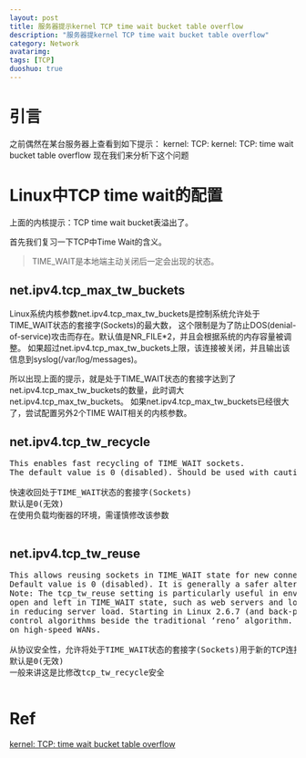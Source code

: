 ```yaml
---
layout: post
title: 服务器提示kernel TCP time wait bucket table overflow
description: "服务器提kernel TCP time wait bucket table overflow"
category: Network
avatarimg:
tags: [TCP]
duoshuo: true
---
```


# 引言
之前偶然在某台服务器上查看到如下提示：
kernel: TCP: kernel: TCP: time wait bucket table overflow
现在我们来分析下这个问题

# Linux中TCP time wait的配置
上面的内核提示：TCP time wait bucket表溢出了。

首先我们复习一下TCP中Time Wait的含义。
> TIME_WAIT是本地端主动关闭后一定会出现的状态。

## net.ipv4.tcp_max_tw_buckets 
> 
Linux系统内核参数net.ipv4.tcp_max_tw_buckets是控制系统允许处于TIME_WAIT状态的套接字(Sockets)的最大数，
这个限制是为了防止DOS(denial-of-service)攻击而存在。默认值是NR_FILE*2，并且会根据系统的内存容量被调整。
如果超过net.ipv4.tcp_max_tw_buckets上限，该连接被关闭，并且输出该信息到syslog(/var/log/messages)。

所以出现上面的提示，就是处于TIME_WAIT状态的套接字达到了net.ipv4.tcp_max_tw_buckets的数量，此时调大net.ipv4.tcp_max_tw_buckets。
如果net.ipv4.tcp_max_tw_buckets已经很大了，尝试配置另外2个TIME WAIT相关的内核参数。

## net.ipv4.tcp_tw_recycle
<pre>
This enables fast recycling of TIME_WAIT sockets. 
The default value is 0 (disabled). Should be used with caution with loadbalancers.

快速收回处于TIME_WAIT状态的套接字(Sockets)
默认是0(无效)
在使用负载均衡器的环境，需谨慎修改该参数

</pre>

## net.ipv4.tcp_tw_reuse
<pre>
This allows reusing sockets in TIME_WAIT state for new connections when it is safe from protocol viewpoint.
Default value is 0 (disabled). It is generally a safer alternative to tcp_tw_recycle.
Note: The tcp_tw_reuse setting is particularly useful in environments where numerous short connections are
open and left in TIME_WAIT state, such as web servers and loadbalancers. Reusing the sockets can be very effective
in reducing server load. Starting in Linux 2.6.7 (and back-ported to 2.4.27), linux includes alternative congestion
control algorithms beside the traditional ‘reno’ algorithm. These are designed to recover quickly from packet loss
on high-speed WANs.

从协议安全性，允许将处于TIME_WAIT状态的套接字(Sockets)用于新的TCP连接
默认是0(无效)
一般来讲这是比修改tcp_tw_recycle安全

</pre>


# Ref
[kernel: TCP: time wait bucket table overflow](https://www.awspack.com/os/linux/time-wait-table/)  



